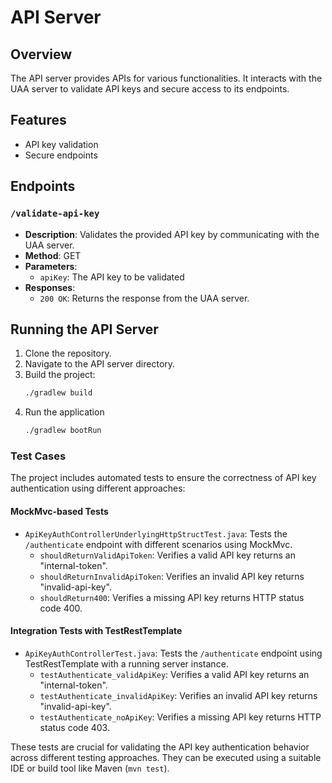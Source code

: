 # API Server

## Overview

The API server provides APIs for various functionalities. It interacts with the UAA server to validate API keys and secure access to its endpoints.

## Features

- API key validation
- Secure endpoints

## Endpoints

### `/validate-api-key`

- **Description**: Validates the provided API key by communicating with the UAA server.
- **Method**: GET
- **Parameters**:
  - `apiKey`: The API key to be validated
- **Responses**:
  - `200 OK`: Returns the response from the UAA server.

## Running the API Server

1. Clone the repository.
2. Navigate to the API server directory.
3. Build the project:
   ```bash
   ./gradlew build
4. Run the application
   ```bash
   ./gradlew bootRun


### Test Cases

The project includes automated tests to ensure the correctness of API key authentication using different approaches:

#### MockMvc-based Tests

- `ApiKeyAuthControllerUnderlyingHttpStructTest.java`: Tests the `/authenticate` endpoint with different scenarios using MockMvc.
    - `shouldReturnValidApiToken`: Verifies a valid API key returns an "internal-token".
    - `shouldReturnInvalidApiToken`: Verifies an invalid API key returns "invalid-api-key".
    - `shouldReturn400`: Verifies a missing API key returns HTTP status code 400.

#### Integration Tests with TestRestTemplate

- `ApiKeyAuthControllerTest.java`: Tests the `/authenticate` endpoint using TestRestTemplate with a running server instance.
    - `testAuthenticate_validApiKey`: Verifies a valid API key returns an "internal-token".
    - `testAuthenticate_invalidApiKey`: Verifies an invalid API key returns "invalid-api-key".
    - `testAuthenticate_noApiKey`: Verifies a missing API key returns HTTP status code 403.

These tests are crucial for validating the API key authentication behavior across different testing approaches. They can be executed using a suitable IDE or build tool like Maven (`mvn test`).